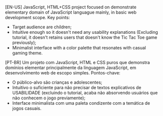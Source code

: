 
[EN-US] JavaScript, HTML+CSS project focused on demonstrate elementary domain of JavaScript languague mainly, in basic web development scope.
Key points:
- Target audience are children;
- Intuitive enough so it doesn't need any usability explanations (Excluding tutorial, it doesn't retains users that doesn't know the Tic Tac Toe game previously);
- Minimalist interface with a color palette that resonates with casual gaming theme.

[PT-BR]
Um projeto com JavaScript, HTML e CSS puros que demonstra domínios elementar principalmente da linguagem JavaScript, em desenvolvimento web de escopo simples.
Pontos-chave:
- O público-alvo são crianças e adolescentes;
- Intuitivo o suficiente para não precisar de textos explicativos de USABILIDADE (excluindo o tutorial, acaba não absorvendo usuários que não conhecem o jogo previamente);
- Interface minimalista com uma paleta condizente com a temática de jogos casuais.
